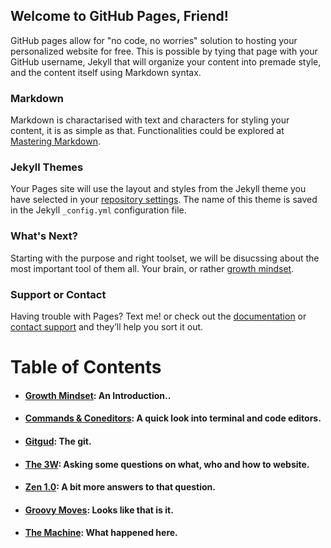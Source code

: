 ## Welcome to GitHub Pages, Friend!

GitHub pages allow for "no code, no worries" solution to hosting your personalized website for free. This is possible by tying that page with your GitHub username, Jekyll that will organize your content into premade style, and the content itself using Markdown syntax.

### Markdown

Markdown is charactarised with text and characters for styling your content, it is as simple as that. Functionalities
could be explored at [Mastering Markdown](https://guides.github.com/features/mastering-markdown/).

### Jekyll Themes

Your Pages site will use the layout and styles from the Jekyll theme you have selected in your [repository settings](https://github.com/AbuKhalil95/learning-journal/settings). The name of this theme is saved in the Jekyll `_config.yml` configuration file.

### What's Next?

Starting with the purpose and right toolset, we will be disucssing about the most important tool of them all. Your brain, or rather [growth mindset](https://abukhalil95.github.io/learning-journal/main).

### Support or Contact

Having trouble with Pages? Text me! or check out the [documentation](https://help.github.com/categories/github-pages-basics/) or [contact support](https://github.com/contact) and they’ll help you sort it out.

# **Table of Contents**
* #### [Growth Mindset](https://abukhalil95.github.io/learning-journal/main): An Introduction..
* #### [Commands & Coneditors](https://abukhalil95.github.io/learning-journal/commands&coneditors): A quick look into terminal and code editors.
* #### [Gitgud](https://abukhalil95.github.io/learning-journal/git-gud): The git.
* #### [The 3W](https://abukhalil95.github.io/learning-journal/the_3w): Asking some questions on what, who and how to website.
* #### [Zen 1.0](https://abukhalil95.github.io/learning-journal/zen_1): A bit more answers to that question.
* #### [Groovy Moves](https://abukhalil95.github.io/learning-journal/groovy): Looks like that is it.
* #### [The Machine](https://abukhalil95.github.io/learning-journal/machine): What happened here.
